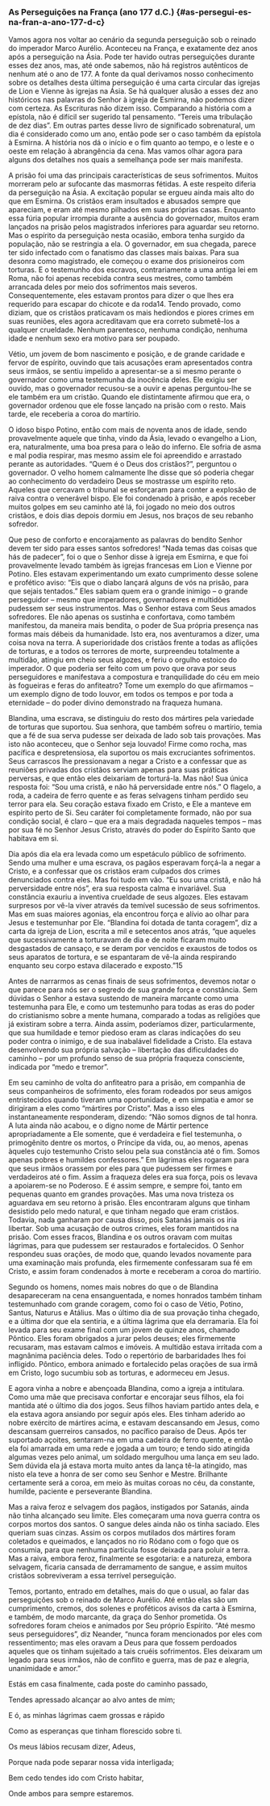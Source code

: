### As Perseguições na França (ano 177 d.C.) {#as-persegui-es-na-fran-a-ano-177-d-c}

Vamos agora nos voltar ao cenário da segunda perseguição sob o reinado do imperador Marco Aurélio. Aconteceu na França, e exatamente dez anos após a perseguição na Ásia. Pode ter havido outras perseguições durante esses dez anos, mas, até onde sabemos, não há registros autênticos de nenhum até o ano de 177\. A fonte da qual derivamos nosso conhecimento sobre os detalhes desta última perseguição é uma carta circular das igrejas de Lion e Vienne às igrejas na Ásia. Se há qualquer alusão a esses dez ano históricos nas palavras do Senhor à igreja de Esmirna, não podemos dizer com certeza. As Escrituras não dizem isso. Comparando a história com a epístola, não é difícil ser sugerido tal pensamento. “Tereis uma tribulação de dez dias”. Em outras partes desse livro de significado sobrenatural, um dia é considerado como um ano, então pode ser o caso também da epístola à Esmirna. A história nos dá o início e o fim quanto ao tempo, e o leste e o oeste em relação à abrangência da cena. Mas vamos olhar agora para alguns dos detalhes nos quais a semelhança pode ser mais manifesta.

A prisão foi uma das principais características de seus sofrimentos. Muitos morreram pelo ar sufocante das masmorras fétidas. A este respeito diferia da perseguição na Ásia. A excitação popular se ergueu ainda mais alto do que em Esmirna. Os cristãos eram insultados e abusados sempre que apareciam, e eram até mesmo pilhados em suas próprias casas. Enquanto essa fúria popular irrompia durante a ausência do governador, muitos eram lançados na prisão pelos magistrados inferiores para aguardar seu retorno. Mas o espírito da perseguição nesta ocasião, embora tenha surgido da população, não se restringia a ela. O governador, em sua chegada, parece ter sido infectado com o fanatismo das classes mais baixas. Para sua desonra como magistrado, ele começou o exame dos prisioneiros com torturas. E o testemunho dos escravos, contrariamente a uma antiga lei em Roma, não foi apenas recebida contra seus mestres, como também arrancada deles por meio dos sofrimentos mais severos. Consequentemente, eles estavam prontos para dizer o que lhes era requerido para escapar do chicote e da roda14\. Tendo provado, como diziam, que os cristãos praticavam os mais hediondos e piores crimes em suas reuniões, eles agora acreditavam que era correto submetê-los a qualquer crueldade. Nenhum parentesco, nenhuma condição, nenhuma idade e nenhum sexo era motivo para ser poupado.

Vétio, um jovem de bom nascimento e posição, e de grande caridade e fervor de espírito, ouvindo que tais acusações eram apresentados contra seus irmãos, se sentiu impelido a apresentar-se a si mesmo perante o governador como uma testemunha da inocência deles. Ele exigiu ser ouvido, mas o governador recusou-se a ouvir e apenas perguntou-lhe se ele também era um cristão. Quando ele distintamente afirmou que era, o governador ordenou que ele fosse lançado na prisão com o resto. Mais tarde, ele receberia a coroa do martírio.

O idoso bispo Potino, então com mais de noventa anos de idade, sendo provavelmente aquele que tinha, vindo da Ásia, levado o evangelho a Lion, era, naturalmente, uma boa presa para o leão do inferno. Ele sofria de asma e mal podia respirar, mas mesmo assim ele foi apreendido e arrastado perante as autoridades. “Quem é o Deus dos cristãos?”, perguntou o governador. O velho homem calmamente lhe disse que só poderia chegar ao conhecimento do verdadeiro Deus se mostrasse um espírito reto. Aqueles que cercavam o tribunal se esforçaram para conter a explosão de raiva contra o venerável bispo. Ele foi condenado à prisão, e após receber muitos golpes em seu caminho até lá, foi jogado no meio dos outros cristãos, e dois dias depois dormiu em Jesus, nos braços de seu rebanho sofredor.

Que peso de conforto e encorajamento as palavras do bendito Senhor devem ter sido para esses santos sofredores! “Nada temas das coisas que hás de padecer”, foi o que o Senhor disse à igreja em Esmirna, e que foi provavelmente levado também às igrejas francesas em Lion e Vienne por Potino. Eles estavam experimentando um exato cumprimento desse solene e profético aviso: “Eis que o diabo lançará alguns de vós na prisão, para que sejais tentados.” Eles sabiam quem era o grande inimigo – o grande perseguidor – mesmo que imperadores, governadores e multidões pudessem ser seus instrumentos. Mas o Senhor estava com Seus amados sofredores. Ele não apenas os sustinha e confortava, como também manifestou, da maneira mais bendita, o poder de Sua própria presença nas formas mais débeis da humanidade. Isto era, nos aventuramos a dizer, uma coisa nova na terra. A superioridade dos cristãos frente a todas as aflições de torturas, e a todos os terrores de morte, surpreendeu totalmente a multidão, atingiu em cheio seus algozes, e feriu o orgulho estoico do imperador. O que poderia ser feito com um povo que orava por seus perseguidores e manifestava a compostura e tranquilidade do céu em meio às fogueiras e feras do anfiteatro? Tome um exemplo do que afirmamos – um exemplo digno de todo louvor, em todos os tempos e por toda a eternidade – do poder divino demonstrado na fraqueza humana.

Blandina, uma escrava, se distinguiu do resto dos mártires pela variedade de torturas que suportou. Sua senhora, que também sofreu o martírio, temia que a fé de sua serva pudesse ser deixada de lado sob tais provações. Mas isto não aconteceu, que o Senhor seja louvado! Firme como rocha, mas pacífica e despretensiosa, ela suportou os mais excruciantes sofrimentos. Seus carrascos lhe pressionavam a negar a Cristo e a confessar que as reuniões privadas dos cristãos serviam apenas para suas práticas perversas, e que então eles deixariam de torturá-la. Mas não! Sua única resposta foi: “Sou uma cristã, e não há perversidade entre nós.” O flagelo, a roda, a cadeira de ferro quente e as feras selvagens tinham perdido seu terror para ela. Seu coração estava fixado em Cristo, e Ele a manteve em espírito perto de Si. Seu caráter foi completamente formado, não por sua condição social, é claro – que era a mais degradada naqueles tempos – mas por sua fé no Senhor Jesus Cristo, através do poder do Espírito Santo que habitava em si.

Dia após dia ela era levada como um espetáculo público de sofrimento. Sendo uma mulher e uma escrava, os pagãos esperavam forçá-la a negar a Cristo, e a confessar que os cristãos eram culpados dos crimes denunciados contra eles. Mas foi tudo em vão. “Eu sou uma cristã, e não há perversidade entre nós”, era sua resposta calma e invariável. Sua constância exauriu a inventiva crueldade de seus algozes. Eles estavam surpresos por vê-la viver através da temível sucessão de seus sofrimentos. Mas em suas maiores agonias, ela encontrou força e alívio ao olhar para Jesus e testemunhar por Ele. “Blandina foi dotada de tanta coragem”, diz a carta da igreja de Lion, escrita a mil e setecentos anos atrás, “que aqueles que sucessivamente a torturavam de dia e de noite ficaram muito desgastados de cansaço, e se deram por vencidos e exaustos de todos os seus aparatos de tortura, e se espantaram de vê-la ainda respirando enquanto seu corpo estava dilacerado e exposto.”15

Antes de narrarmos as cenas finais de seus sofrimentos, devemos notar o que parece para nós ser o segredo de sua grande força e constância. Sem dúvidas o Senhor a estava sustendo de maneira marcante como uma testemunha para Ele, e como um testemunho para todas as eras do poder do cristianismo sobre a mente humana, comparado a todas as religiões que já existiram sobre a terra. Ainda assim, poderíamos dizer, particularmente, que sua humildade e temor piedoso eram as claras indicações do seu poder contra o inimigo, e de sua inabalável fidelidade a Cristo. Ela estava desenvolvendo sua própria salvação – libertação das dificuldades do caminho – por um profundo senso de sua própria fraqueza consciente, indicada por “medo e tremor”.

Em seu caminho de volta do anfiteatro para a prisão, em companhia de seus companheiros de sofrimento, eles foram rodeados por seus amigos entristecidos quando tiveram uma oportunidade, e em simpatia e amor se dirigiram a eles como “mártires por Cristo”. Mas a isso eles instantaneamente responderam, dizendo: “Não somos dignos de tal honra. A luta ainda não acabou, e o digno nome de Mártir pertence apropriadamente a Ele somente, que é verdadeira e fiel testemunha, o primogênito dentre os mortos, o Príncipe da vida, ou, ao menos, apenas àqueles cujo testemunho Cristo selou pela sua constância até o fim. Somos apenas pobres e humildes confessores.” Em lágrimas eles rogaram para que seus irmãos orassem por eles para que pudessem ser firmes e verdadeiros até o fim. Assim a fraqueza deles era sua força, pois os levava a apoiarem-se no Poderoso. E é assim sempre, e sempre foi, tanto em pequenas quanto em grandes provações. Mas uma nova tristeza os aguardava em seu retorno à prisão. Eles encontraram alguns que tinham desistido pelo medo natural, e que tinham negado que eram cristãos. Todavia, nada ganharam por causa disso, pois Satanás jamais os iria libertar. Sob uma acusação de outros crimes, eles foram mantidos na prisão. Com esses fracos, Blandina e os outros oravam com muitas lágrimas, para que pudessem ser restaurados e fortalecidos. O Senhor respondeu suas orações, de modo que, quando levados novamente para uma examinação mais profunda, eles firmemente confessaram sua fé em Cristo, e assim foram condenados à morte e receberam a coroa do martírio.

Segundo os homens, nomes mais nobres do que o de Blandina desapareceram na cena ensanguentada, e nomes honrados também tinham testemunhado com grande coragem, como foi o caso de Vétio, Potino, Santus, Naturus e Atálius. Mas o último dia de sua provação tinha chegado, e a última dor que ela sentiria, e a última lágrima que ela derramaria. Ela foi levada para seu exame final com um jovem de quinze anos, chamado Pôntico. Eles foram obrigados a jurar pelos deuses; eles firmemente recusaram, mas estavam calmos e imóveis. A multidão estava irritada com a magnânima paciência deles. Todo o repertório de barbaridades lhes foi infligido. Pôntico, embora animado e fortalecido pelas orações de sua irmã em Cristo, logo sucumbiu sob as torturas, e adormeceu em Jesus.

E agora vinha a nobre e abençoada Blandina, como a igreja a intitulara. Como uma mãe que precisava confortar e encorajar seus filhos, ela foi mantida até o último dia dos jogos. Seus filhos haviam partido antes dela, e ela estava agora ansiando por seguir após eles. Eles tinham aderido ao nobre exército de mártires acima, e estavam descansando em Jesus, como descansam guerreiros cansados, no pacífico paraíso de Deus. Após ter suportado açoites, sentaram-na em uma cadeira de ferro quente, e então ela foi amarrada em uma rede e jogada a um touro; e tendo sido atingida algumas vezes pelo animal, um soldado mergulhou uma lança em seu lado. Sem dúvida ela já estava morta muito antes da lança tê-la atingido, mas nisto ela teve a honra de ser como seu Senhor e Mestre. Brilhante certamente será a coroa, em meio às muitas coroas no céu, da constante, humilde, paciente e perseverante Blandina.

Mas a raiva feroz e selvagem dos pagãos, instigados por Satanás, ainda não tinha alcançado seu limite. Eles começaram uma nova guerra contra os corpos mortos dos santos. O sangue deles ainda não os tinha saciado. Eles queriam suas cinzas. Assim os corpos mutilados dos mártires foram coletados e queimados, e lançados no rio Ródano com o fogo que os consumia, para que nenhuma partícula fosse deixada para poluir a terra. Mas a raiva, embora feroz, finalmente se esgotaria: e a natureza, embora selvagem, ficaria cansada de derramamento de sangue, e assim muitos cristãos sobreviveram a essa terrível perseguição.

Temos, portanto, entrado em detalhes, mais do que o usual, ao falar das perseguições sob o reinado de Marco Aurélio. Até então elas são um cumprimento, cremos, dos solenes e proféticos avisos da carta à Esmirna, e também, de modo marcante, da graça do Senhor prometida. Os sofredores foram cheios e animados por Seu próprio Espírito. “Até mesmo seus perseguidores”, diz Neander, “nunca foram mencionados por eles com ressentimento; mas eles oravam a Deus para que fossem perdoados aqueles que os tinham sujeitado a tais cruéis sofrimentos. Eles deixaram um legado para seus irmãos, não de conflito e guerra, mas de paz e alegria, unanimidade e amor.”

Estás em casa finalmente, cada poste do caminho passado,

Tendes apressado alcançar ao alvo antes de mim;

E ó, as minhas lágrimas caem grossas e rápido

Como as esperanças que tinham florescido sobre ti.

Os meus lábios recusam dizer, Adeus,

Porque nada pode separar nossa vida interligada;

Bem cedo tendes ido com Cristo habitar,

Onde ambos para sempre estaremos.